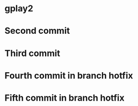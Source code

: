 # gplay2
# Second commit
# Third commit
# Fourth commit in branch hotfix
# Fifth commit in branch hotfix
